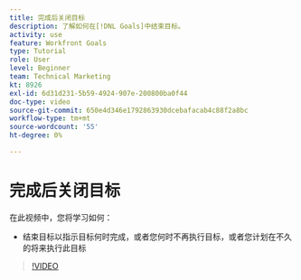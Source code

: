 ```yaml
---
title: 完成后关闭目标
description: 了解如何在[!DNL Goals]中结束目标。
activity: use
feature: Workfront Goals
type: Tutorial
role: User
level: Beginner
team: Technical Marketing
kt: 8926
exl-id: 6d31d231-5b59-4924-907e-200800ba0f44
doc-type: video
source-git-commit: 650e4d346e1792863930dcebafacab4c88f2a8bc
workflow-type: tm+mt
source-wordcount: '55'
ht-degree: 0%

---
```


# 完成后关闭目标

在此视频中，您将学习如何：

* 结束目标以指示目标何时完成，或者您何时不再执行目标，或者您计划在不久的将来执行此目标

>[!VIDEO](https://video.tv.adobe.com/v/335198/?quality=12&learn=on)
